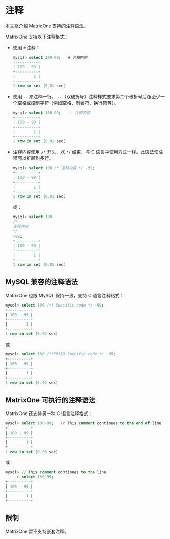 # 注释

本文档介绍 MatrixOne 支持的注释语法。

MatrixOne 支持以下注释格式：

- 使用 `#` 注释：

   ```sql
   mysql> select 100-99;   # 注释内容
   +----------+
   | 100 - 99 |
   +----------+
   |        1 |
   +----------+
   1 row in set (0.01 sec)
   ```

- 使用 `--` 来注释一行。 `--`（双破折号）注释样式要求第二个破折号后跟至少一个空格或控制字符（例如空格、制表符、换行符等）。

   ```sql
   mysql> select 100-99;   -- 注释内容
   +----------+
   | 100 - 99 |
   +----------+
   |        1 |
   +----------+
   1 row in set (0.01 sec)
   ```

- 注释内容使用 `/*` 开头，以 `*/` 结束，与 C 语言中使用方式一样。此语法使注释可以扩展到多行。

   ```sql
   mysql> select 100 /* 注释内容 */ -99;
   +----------+
   | 100 - 99 |
   +----------+
   |        1 |
   +----------+
   1 row in set (0.01 sec)
   ```

   或：

   ```sql
   mysql> select 100
   /*
   注释内容
   */
   -99;
   +----------+
   | 100 - 99 |
   +----------+
   |        1 |
   +----------+
   1 row in set (0.01 sec)
   ```

## MySQL 兼容的注释语法

MatrixOne 也跟 MySQL 保持一致，支持 C 语言注释格式：

```sql
mysql> select 100 /*! Specific code */ -99;
+----------+
| 100 - 99 |
+----------+
|        1 |
+----------+
1 row in set (0.02 sec)
```

或：

```sql
mysql> select 100 /*!50110 Specific code */ -99;
+----------+
| 100 - 99 |
+----------+
|        1 |
+----------+
1 row in set (0.02 sec)
```

## MatrixOne 可执行的注释语法

MatrixOne 还支持另一种 C 语言注释格式：

```sql
mysql> select 100-99;   // This comment continues to the end of line
+----------+
| 100 - 99 |
+----------+
|        1 |
+----------+
1 row in set (0.03 sec)
```

或：

```sql
mysql> // This comment continues to the line
    -> select 100-99;
+----------+
| 100 - 99 |
+----------+
|        1 |
+----------+
```

## 限制

MatrixOne 暂不支持嵌套注释。
